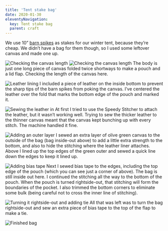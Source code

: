 ```yaml
---
title: 'Tent stake bag'
date: 2020-01-30
eleventyNavigation:
  key: Tent stake bag
  parent: craft
---
```


We use 10” [barn spikes](https://www.homedepot.com/p/Grip-Rite-3-8-in-x-10-in-Galvanized-Spike-Nails-10HGSPKE/100187580) as stakes for our winter tent, because they’re cheap. We didn’t have a bag for them though, so I used some leftover canvas and made one up.

![Checking the canvas length](default/IMG_3371.jpeg?cropResize=800,800)
![Checking the canvas length](default/IMG_3372.jpeg?cropResize=800,800)
The body is just one long piece of canvas folded twice shortways to make a pouch and a lid flap. Checking the length of the canvas here.


![Leather lining](default/IMG_3370.jpeg?cropResize=800,800)
I included a piece of leather on the inside bottom to prevent the sharp tips of the barn spikes from poking the canvas. I’ve centered the leather over the fold that marks the bottom edge of the pouch and marked it.

![Sewing the leather in](default/IMG_3374.jpeg?cropResize=800,800)
At first I tried to use the Speedy Stitcher to attach the leather, but it wasn’t working well. Trying to sew the thicker leather to the thinner canvas meant that the canvas kept bunching up with every stitch. The machine handled it fine.

![Adding an outer layer](default/IMG_3376.jpeg?cropResize=800,800)
I sewed an extra layer of olive green canvas to the outside of the bag (bag inside-out above) to add a little extra strength to the bottom, and also to hide the stitching where the leather liner attaches. Above I lined up the top edges of the green outer and sewed a quick line down the edges to keep it lined up.


![Adding bias tape](default/IMG_3377.jpeg?cropResize=800,800)
Next I sewed bias tape to the edges, including the top edge of the pouch (which you can see just a corner of above). The bag is still inside out here. I continued the stitching all the way to the bottom of the pouch. When the pouch is turned rightside-out, that stitching will form the boundaries of the pocket. I also trimmed the bottom corners to eliminate some bulk (being careful not to cross the inner line of stitching).

![Turning it rightside-out and adding tie](default/IMG_3379.jpeg?cropResize=800,800)
All that was left was to turn the bag rightside-out and sew an extra piece of bias tape to the top of the flap to make a tie.

![Finished bag](default/IMG_3378.jpeg?cropResize=800,800)

